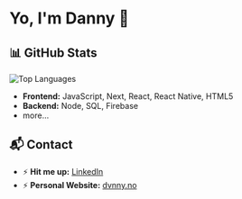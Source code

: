 # Yo, I'm Danny 👋

## 📊 GitHub Stats

<img src="https://github-readme-stats.vercel.app/api/top-langs/?username=dvnnyle&theme=dark&hide_border=false&layout=compact" alt="Top Languages" />

- **Frontend:** JavaScript, Next, React, React Native, HTML5
- **Backend:** Node, SQL, Firebase
- more...

## 📬 Contact

- ⚡ **Hit me up:** [LinkedIn](https://www.linkedin.com/in/danny-nguyen-le/)  
- ⚡ **Personal Website:** [dvnny.no](https://dvnny.no/)


